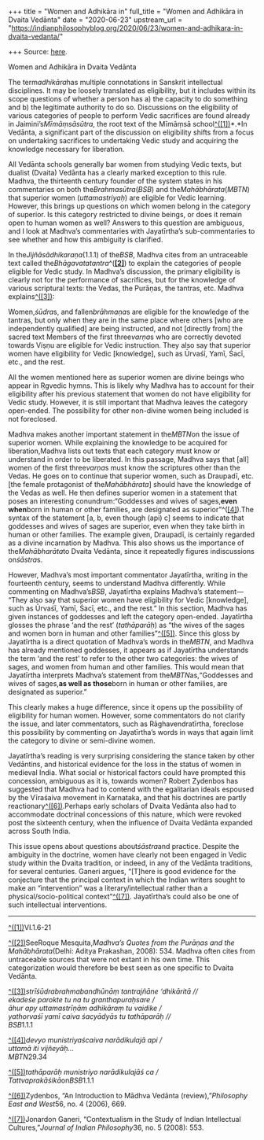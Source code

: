 +++
title = "Women and Adhikāra in"
full_title = "Women and Adhikāra in Dvaita Vedānta"
date = "2020-06-23"
upstream_url = "https://indianphilosophyblog.org/2020/06/23/women-and-adhikara-in-dvaita-vedanta/"

+++
Source: [here](https://indianphilosophyblog.org/2020/06/23/women-and-adhikara-in-dvaita-vedanta/).

Women and Adhikāra in Dvaita Vedānta

The term*adhikāra*has multiple connotations in Sanskrit intellectual
disciplines. It may be loosely translated as eligibility, but it
includes within its scope questions of whether a person has a) the
capacity to do something and b) the legitimate authority to do so.
Discussions on the eligibility of various categories of people to
perform Vedic sacrifices are found already in Jaimini’s*Mīmāṃsāsūtra*,
the root text of the Mīmāṃsā
school[^(\[1\])](//EC3E2E3A-5FDF-45A1-AC45-2A9FCA11AE7A#_ftn1)*.*In
Vedānta, a significant part of the discussion on eligibility shifts from
a focus on undertaking sacrifices to undertaking Vedic study and
acquiring the knowledge necessary for liberation.

All Vedānta schools generally bar women from studying Vedic texts, but
dualist (Dvaita) Vedānta has a clearly marked exception to this rule.
Madhva, the thirteenth century founder of the system states in his
commentaries on both the*Brahmasūtra*(*BSB*) and
the*Mahābhārata*(*MBTN*) that superior women (*uttamastriyaḥ*) are
eligible for Vedic learning. However, this brings up questions on which
women belong in the category of superior. Is this category restricted to
divine beings, or does it remain open to human women as well? Answers to
this question are ambiguous, and I look at Madhva’s commentaries with
Jayatīrtha’s sub-commentaries to see whether and how this ambiguity is
clarified.

In the*Jijñāsādhikaraṇa*(1.1.1) of the*BSB*, Madhva cites from an
untraceable text called
the*Bhāgavatatantra*^(**[\[2\]](//EC3E2E3A-5FDF-45A1-AC45-2A9FCA11AE7A#_ftn2)**)
to explain the categories of people eligible for Vedic study. In
Madhva’s discussion, the primary eligibility is clearly not for the
performance of sacrifices, but for the knowledge of various scriptural
texts: the Vedas, the Purāṇas, the tantras, etc. Madhva
explains[^(\[3\])](//EC3E2E3A-5FDF-45A1-AC45-2A9FCA11AE7A#_ftn3):

Women,*śūdra*s, and fallen*brāhmaṇa*s are eligible for the knowledge
of the tantras, but only when they are in the same place where others
\[who are independently qualified\] are being instructed, and not
\[directly from\] the sacred text Members of the first three*varṇa*s
who are correctly devoted towards Viṣṇu are eligible for Vedic
instruction. They also say that superior women have eligibility for
Vedic \[knowledge\], such as Ūrvaśī, Yamī, Śacī, etc., and the rest.

All the women mentioned here as superior women are divine beings who
appear in Ṛgvedic hymns. This is likely why Madhva has to account for
their eligibility after his previous statement that women do not have
eligibility for Vedic study. However, it is still important that Madhva
leaves the category open-ended. The possibility for other non-divine
women being included is not foreclosed.

Madhva makes another important statement in the*MBTN*on
the issue of superior women. While explaining the knowledge to be
acquired for liberation,Madhva lists out texts that each category must
know or understand in order to be liberated. In this passage, Madhva
says that \[all\] women of the first three*varṇa*s must know the
scriptures other than the Vedas. He goes on to continue that superior
women, such as Draupadī, etc. \[the female protagonist of
the*Mahābhārata*\] should have the knowledge of the Vedas as well. He
then defines superior women in a statement that poses an interesting
conundrum:“Goddesses and wives of sages,**even when**born in human
or other families, are designated as
superior”^([\[4\]](//EC3E2E3A-5FDF-45A1-AC45-2A9FCA11AE7A#_ftn4)).The
syntax of the statement \[a, b, even though (api) c\] seems to indicate
that goddesses and wives of sages are superior, even when they take
birth in human or other families. The example given, Draupadī, is
certainly regarded as a divine incarnation by Madhva. This also shows us
the importance of the*Mahābharāta*to Dvaita Vedānta, since it
repeatedly figures indiscussions on*śāstra*s.

However, Madhva’s most important commentator Jayatīrtha,
writing in the fourteenth century, seems to understand Madhva
differently. While commenting on Madhva’s*BSB*, Jayatīrtha explains
Madhva’s statement— “They also say that superior women have eligibility
for Vedic \[knowledge\], such as Ūrvaśī, Yamī, Śacī, etc., and the
rest.” In this section, Madhva has given instances of goddesses and left
the category open-ended. Jayatīrtha glosses the phrase ‘and the rest’
(*tathāparāḥ*) as “the wives of the sages and women born in human and
other families”[^(\[5\])](//EC3E2E3A-5FDF-45A1-AC45-2A9FCA11AE7A#_ftn5).
Since this gloss by Jayatīrtha is a direct quotation of Madhva’s words
in the*MBTN*, and Madhva has already mentioned goddesses, it appears as
if Jayatīrtha understands the term ‘and the rest’ to refer to the other
two categories: the wives of sages, and women from human and other
families. This would mean that Jayatīrtha interprets Madhva’s statement
from the*MBTN*as,“Goddesses and wives of sages,**as well as
those**born in human or other families, are designated as superior.”

This clearly makes a huge difference, since it opens up the
possibility of eligibility for human women. However, some commentators
do not clarify the issue, and later commentators, such as
Rāghavendratīrtha, foreclose this possibility by commenting on
Jayatīrtha’s words in ways that again limit the category to divine or
semi-divine women.

Jayatīrtha’s reading is very surprising considering the
stance taken by other Vedāntins, and historical evidence for the loss in
the status of women in medieval India. What social or historical factors
could have prompted this concession, ambiguous as it is, towards women?
Robert Zydenbos has suggested that Madhva had to contend with the
egalitarian ideals espoused by the Vīraśaiva movement in Karnataka, and
that his doctrines are partly
reactionary[^(\[6\])](//EC3E2E3A-5FDF-45A1-AC45-2A9FCA11AE7A#_ftn6).Perhaps
early scholars of Dvaita Vedānta also had to accommodate doctrinal
concessions of this nature, which were revoked post the sixteenth
century, when the influence of Dvaita Vedānta expanded across South
India.

This issue opens about questions about*śāstra*and practice. Despite
the ambiguity in the doctrine, women have clearly not been engaged in
Vedic study within the Dvaita tradition, or indeed, in any of the
Vedānta traditions, for several centuries. Ganeri argues, “\[T\]here is
good evidence for the conjecture that the principal context in which the
Indian writers sought to make an “intervention” was a
literary/intellectual rather than a physical/socio-political
context”[^(\[7\])](//6AB57E78-EE74-4EA4-B53A-2B3C27E89D62#_ftn1).
Jayatīrtha’s could also be one of such intellectual interventions.  

  

------------------------------------------------------------------------

[^(\[1\])](//EC3E2E3A-5FDF-45A1-AC45-2A9FCA11AE7A#_ftnref1)VI.1.6-21

[^(\[2\])](//EC3E2E3A-5FDF-45A1-AC45-2A9FCA11AE7A#_ftnref2)SeeRoque
Mesquita,*Madhva’s Quotes from the Purāṇas and the Mahābhārata*(Delhi:
Aditya Prakashan, 2008): 534. Madhva often cites from untraceable
sources that were not extant in his own time. This categorization would
therefore be best seen as one specific to Dvaita Vedānta.

[^(\[3\])](//EC3E2E3A-5FDF-45A1-AC45-2A9FCA11AE7A#_ftnref3)*strīśūdrabrahmabandhūnāṃ
tantrajñāne ‘dhikāritā //*  
*ekadeśe parokte tu na tu granthapuraḥsare /*  
*āhur apy uttamastrīṇām adhikāraṃ tu vaidike /*  
*yathorvaśī yamī caiva śacyādyās tu tathāparāḥ //*  
*BSB*1.1.1

[^(\[4\])](//EC3E2E3A-5FDF-45A1-AC45-2A9FCA11AE7A#_ftnref4)*devyo
munistriyaścaiva narādikulajā api /  
uttamā iti vijñeyāḥ…*  
*MBTN*29.34

[^(\[5\])](//EC3E2E3A-5FDF-45A1-AC45-2A9FCA11AE7A#_ftnref5)*tathāparāḥ
munistriyo narādikulajāś ca /*  
*Tattvaprakāśikā*on*BSB*1.1.1

[^(\[6\])](//EC3E2E3A-5FDF-45A1-AC45-2A9FCA11AE7A#_ftnref6)Zydenbos,
“An Introduction to Mādhva Vedānta (review),”*Philosophy East and
West*56, no. 4 (2006), 669.

[^(\[7\])](//EC3E2E3A-5FDF-45A1-AC45-2A9FCA11AE7A#_ftnref7)Jonardon
Ganeri, “Contextualism in the Study of Indian Intellectual
Cultures,”*Journal of Indian Philosophy*36, no. 5 (2008): 553.

